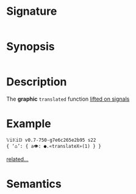 # Signature
```vikid-signature
```

# Synopsis
```vikid-synopsis
```

# Description
The __graphic__ `translated` function [lifted on signals](/refman/concepts/pure_functions)

# Example
```vikid-script
𝕍i𝕂i𝔻 v0.7-750-g7e6c265e2b95 s22
{ ‘⌂’: { a👁: ●.«translateX»(1) } }
```


[related...](https://en.wikipedia.org/wiki/Translation_(geometry))

# Semantics